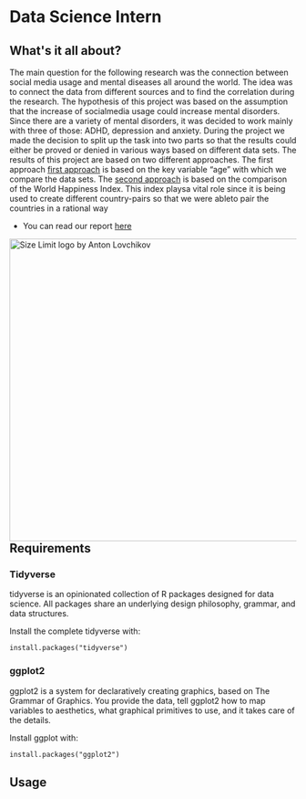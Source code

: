 # Data Science Intern  

## What's it all about?
The main question for the following research was the connection between social media usage and mental diseases all around the world. The idea was to connect the data from different sources and to find the correlation during the research. The hypothesis of this project was based on the assumption that the increase of socialmedia usage could increase mental disorders. Since there are a variety of mental disorders, it was decided to work mainly with three of those: ADHD, depression and anxiety. During the project we made the decision to split up the task into two parts so that the results could either be proved or denied in various ways based on different data sets. The results of this project are based on two different approaches. The first approach [first approach](https://github.com/republic-eclipse/Data-Science-Intern/blob/main/First%20Approach.R) is based on the key variable “age” with which we compare the data sets. The [second approach](https://github.com/republic-eclipse/Data-Science-Intern/blob/main/Second%20Approach.R) is based on the comparison of the World Happiness Index. This index playsa vital role since it is being used to create different country-pairs so that we were ableto pair the countries in a rational way

* You can read our report [here](https://github.com/republic-eclipse/Data-Science-Intern/blob/main/paper/Paper_social%20media-vs-metnal%20health.pdf)

<img src="https://raw.githubusercontent.com/republic-eclipse/Data-Science-Intern/main/img/mentalhealth.png" align="right"
     alt="Size Limit logo by Anton Lovchikov" width=530 >

## Requirements

### Tidyverse
tidyverse is an opinionated collection of R packages designed for data science. All packages share an underlying design philosophy, grammar, and data structures.

Install the complete tidyverse with:

```
install.packages("tidyverse")
```
### ggplot2
ggplot2 is a system for declaratively creating graphics, based on The Grammar of Graphics. You provide the data, tell ggplot2 how to map variables to aesthetics, what graphical primitives to use, and it takes care of the details.

Install ggplot with:
```
install.packages("ggplot2")
```
## Usage

